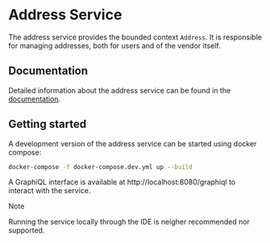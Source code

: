 # Address Service

The address service provides the bounded context `Address`. It is responsible for managing addresses, both for users and of the vendor itself.

## Documentation

Detailed information about the address service can be found in the [documentation](https://misarch.github.io/docs/docs/dev-manuals/services/address).


## Getting started

A development version of the address service can be started using docker compose:

```bash
docker-compose -f docker-compose.dev.yml up --build
```
A GraphiQL interface is available at http://localhost:8080/graphiql to interact with the service.

> [!NOTE]
> Running the service locally through the IDE is neigher recommended nor supported.